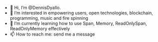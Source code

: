 - 👋 Hi, I’m @DennisDyallo.
- 👀 I’m interested in empowering users, open technologies, blockchain, programming, music and fire spinning
- 🌱 I’m currently learning how to use Span, Memory, ReadOnlySpan, ReadOnlyMemory effectively
- 📫 How to reach me: send me a message

<!---
DennisDyallo/DennisDyallo is a ✨ special ✨ repository because its `README.md` (this file) appears on your GitHub profile.
You can click the Preview link to take a look at your changes.
--->

